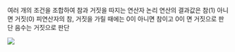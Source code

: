 여러 개의 조건을 조합하여 참과 거짓을 따지는 연산자
논리 연산의 결과값은 참(1) 아니면 거짓(0) 
피연산자의 참, 거짓을 가릴 때에는 0이 아니면 참이고 0이 면 거짓으로 판단 
음수는 거짓으로 판단

![](https://i.imgur.com/ndl7adE.png)
